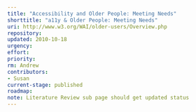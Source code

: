 ```yaml
---
title: "Accessibility and Older People: Meeting Needs"
shorttitle: "a11y & Older People: Meeting Needs"
uri: http://www.w3.org/WAI/older-users/Overview.php
repository:
updated: 2010-10-18
urgency:
effort:
priority:
rm: Andrew
contributors:
- Susan
current-stage: published
roadmap:
note: Literature Review sub page should get updated status
---
```

